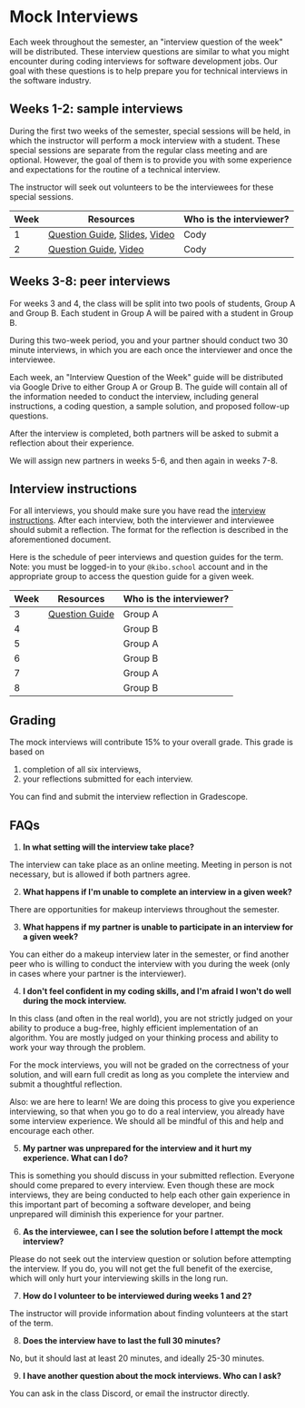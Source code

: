 # Mock Interviews

Each week throughout the semester, an "interview question of the week" will be distributed. These interview questions are similar to what you might encounter during coding interviews for software development jobs. Our goal with these questions is to help prepare you for technical interviews in the software industry.

## Weeks 1-2: sample interviews

During the first two weeks of the semester, special sessions will be held, in which the instructor will perform a mock interview with a student. These special sessions are separate from the regular class meeting and are optional. However, the goal of them is to provide you with some experience and expectations for the routine of a technical interview.

The instructor will seek out volunteers to be the interviewees for these special sessions.

| Week | Resources | Who is the interviewer? |
|------|-------|---------------------|
| 1    | [Question Guide](https://docs.google.com/document/d/1FS0sv9PS5qgdhafGiKkPt--EQvF7cqizsrP-U4dZ_cU/edit#heading=h.qtdjgpa35a90), [Slides](https://docs.google.com/presentation/d/1txDafhug4dLMV4MIVtm3YqLu6AG-n1DimshuanHlOiA/edit?usp=sharing), [Video](https://youtu.be/64VHcZFv-40) | Cody                |
| 2    | [Question Guide](https://docs.google.com/document/d/1tJzojFX7ojP6_m71zc0knLBSesVMX3GhBfh8w88M-y8/edit#), [Video](https://youtu.be/INKjFkm4-50)      | Cody                    |

## Weeks 3-8: peer interviews

For weeks 3 and 4, the class will be split into two pools of students, Group A and Group B. Each student in Group A will be paired with a student in Group B.

During this two-week period, you and your partner should conduct two 30 minute interviews, in which you are each once the interviewer and once the interviewee.

Each week, an "Interview Question of the Week" guide will be distributed via Google Drive to either Group A or Group B. The guide will contain all of the information needed to conduct the interview, including general instructions, a coding question, a sample solution, and proposed follow-up questions.

After the interview is completed, both partners will be asked to submit a reflection about their experience.

We will assign new partners in weeks 5-6, and then again in weeks 7-8.

## Interview instructions

For all interviews, you should make sure you have read the [interview instructions](https://docs.google.com/document/d/1WVr0HgCoI_0uhFR9U0MkY7lXQxfRQptx5fHWK-wWSLU/edit#). After each interview, both the interviewer and interviewee should submit a reflection. The format for the reflection is described in the aforementioned document.

Here is the schedule of peer interviews and question guides for the term. Note: you must be logged-in to your `@kibo.school` account and in the appropriate group to access the question guide for a given week.

| Week | Resources | Who is the interviewer? |
|------|-------|---------------------|
| 3    | [Question Guide](https://docs.google.com/document/d/1qLCHXUAQ0h3dOTyDtfuRn03tSfZfKzhMfUUV14h_Gho/edit?usp=sharing) | Group A                |
| 4    |       | Group B             |
| 5    |       | Group A             |
| 6    |       | Group B             |
| 7    |       | Group A             |
| 8    |       | Group B             |

## Grading

The mock interviews will contribute 15% to your overall grade. This grade is based on

1) completion of all six interviews,
2) your reflections submitted for each interview.

You can find and submit the interview reflection in Gradescope.

## FAQs

1. **In what setting will the interview take place?**

The interview can take place as an online meeting. Meeting in person is not necessary, but is allowed if both partners agree.

2. **What happens if I'm unable to complete an interview in a given week?**

There are opportunities for makeup interviews throughout the semester.

3. **What happens if my partner is unable to participate in an interview for a given week?**

You can either do a makeup interview later in the semester, or find another peer who is willing to conduct the interview with you during the week (only in cases where your partner is the interviewer).

4. **I don't feel confident in my coding skills, and I'm afraid I won't do well during the mock interview.**

In this class (and often in the real world), you are not strictly judged on your ability to produce a bug-free, highly efficient implementation of an algorithm. You are mostly judged on your thinking process and ability to work your way through the problem.

For the mock interviews, you will not be graded on the correctness of your solution, and will earn full credit as long as you complete the interview and submit a thoughtful reflection.

Also: we are here to learn! We are doing this process to give you experience interviewing, so that when you go to do a real interview, you already have some interview experience. We should all be mindful of this and help and encourage each other.

5. **My partner was unprepared for the interview and it hurt my experience. What can I do?**

This is something you should discuss in your submitted reflection. Everyone should come prepared to every interview. Even though these are mock interviews, they are being conducted to help each other gain experience in this important part of becoming a software developer, and being unprepared will diminish this experience for your partner.

6. **As the interviewee, can I see the solution before I attempt the mock interview?**

Please do not seek out the interview question or solution before attempting the interview. If you do, you will not get the full benefit of the exercise, which will only hurt your interviewing skills in the long run.

7. **How do I volunteer to be interviewed during weeks 1 and 2?**

The instructor will provide information about finding volunteers at the start of the term.

8. **Does the interview have to last the full 30 minutes?**

No, but it should last at least 20 minutes, and ideally 25-30 minutes.

9. **I have another question about the mock interviews. Who can I ask?**

You can ask in the class Discord, or email the instructor directly.
